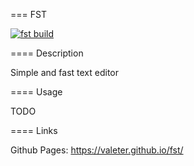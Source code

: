=== FST

[![fst build](https://github.com/valeter/fst/actions/workflows/gradle.yml/badge.svg?branch=main)](https://github.com/valeter/fst/actions/workflows/gradle.yml)

==== Description

Simple and fast text editor

==== Usage

TODO

==== Links

Github Pages: https://valeter.github.io/fst/